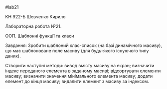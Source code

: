 #lab21

КН 922-Б Шевченко Кирило

Лабораторна робота №21. 

ООП. Шаблонні функції та класи

Завдання: Зробити шаблоний клас-список (на базі динамічного масиву), що має шаблоноване поле
масиву (для будь-якого існуючого типу даних).

Створити наступні методи:
вивод вмісту масиву на екран;
визначити індекс переданого елемента в заданому масиві;
відсортувати елементи масиву;
визначити значення мінімального елемента масиву;
додати елемент до кінця масиву;
видалити елемент з масиву за індексом.